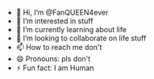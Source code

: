 - 👋 Hi, I’m @FanQUEEN4ever
- 👀 I’m interested in stuff
- 🌱 I’m currently learning about life
- 💞️ I’m looking to collaborate on life stuff
- 📫 How to reach me don't
- 😄 Pronouns: pls don't
- ⚡ Fun fact: I am Human

<!---
FanQUEEN4ever/FanQUEEN4ever is a ✨ special ✨ repository because its `README.md` (this file) appears on your GitHub profile.
You can click the Preview link to take a look at your changes.
--->
